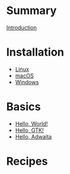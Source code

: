 # Summary

[Introduction](./intro.md)


# Installation

- [Linux](./installation/linux.md)
- [macOS]()
- [Windows]()

# Basics

- [Hello, World!](./basics/hello.md)
- [Hello, GTK!](./basics/gtk.md)
- [Hello, Adwaita](./basics/adwaita.md)

# Recipes

